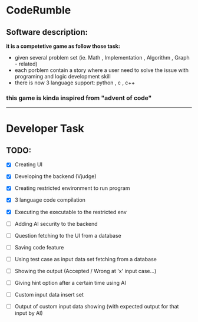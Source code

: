 # CodeRumble

## Software description:

**it is a competetive game as follow those task:**

- given several problem set (ie. Math , Implementation , Algorithm , Graph - related)
- each porblem contain a story where a user need to solve the issue with programing and logic development skill
- there is now 3 language support: python , c , c++
### this game is kinda inspired from "advent of code"
---


# Developer Task

## TODO:
- [x] Creating UI
- [x] Developing the backend (Vjudge)
- [x] Creating restricted environment to run program
- [x] 3 language code compilation
- [x] Executing the executable to the restricted env
- [ ] Adding AI security to the backend
- [ ] Question fetching to the UI from a database
- [ ] Saving code feature
- [ ] Using test case as input data set fetching from a database
- [ ] Showing the output (Accepted / Wrong at 'x' input case...)
- [ ] Giving hint option after a certain time using AI
- [ ] Custom input data insert set
- [ ] Output of custom input data showing (with expected output for that input by AI)

